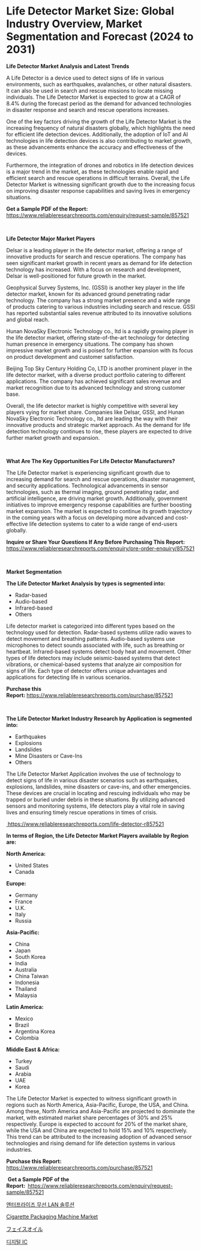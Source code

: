 <p><h1>Life Detector Market Size: Global Industry Overview, Market Segmentation and Forecast (2024 to 2031)</h1></p><p><strong>Life Detector Market Analysis and Latest Trends</strong></p>
<p><p>A Life Detector is a device used to detect signs of life in various environments, such as earthquakes, avalanches, or other natural disasters. It can also be used in search and rescue missions to locate missing individuals. The Life Detector Market is expected to grow at a CAGR of 8.4% during the forecast period as the demand for advanced technologies in disaster response and search and rescue operations increases.</p><p>One of the key factors driving the growth of the Life Detector Market is the increasing frequency of natural disasters globally, which highlights the need for efficient life detection devices. Additionally, the adoption of IoT and AI technologies in life detection devices is also contributing to market growth, as these advancements enhance the accuracy and effectiveness of the devices.</p><p>Furthermore, the integration of drones and robotics in life detection devices is a major trend in the market, as these technologies enable rapid and efficient search and rescue operations in difficult terrains. Overall, the Life Detector Market is witnessing significant growth due to the increasing focus on improving disaster response capabilities and saving lives in emergency situations.</p></p>
<p><strong>Get a Sample PDF of the Report:&nbsp;</strong> <a href="https://www.reliableresearchreports.com/enquiry/request-sample/857521">https://www.reliableresearchreports.com/enquiry/request-sample/857521</a></p>
<p>&nbsp;</p>
<p><strong>Life Detector Major Market Players</strong></p>
<p><p>Delsar is a leading player in the life detector market, offering a range of innovative products for search and rescue operations. The company has seen significant market growth in recent years as demand for life detection technology has increased. With a focus on research and development, Delsar is well-positioned for future growth in the market.</p><p>Geophysical Survey Systems, Inc. (GSSI) is another key player in the life detector market, known for its advanced ground penetrating radar technology. The company has a strong market presence and a wide range of products catering to various industries including search and rescue. GSSI has reported substantial sales revenue attributed to its innovative solutions and global reach.</p><p>Hunan NovaSky Electronic Technology co., ltd is a rapidly growing player in the life detector market, offering state-of-the-art technology for detecting human presence in emergency situations. The company has shown impressive market growth and is poised for further expansion with its focus on product development and customer satisfaction.</p><p>Beijing Top Sky Century Holding Co, LTD is another prominent player in the life detector market, with a diverse product portfolio catering to different applications. The company has achieved significant sales revenue and market recognition due to its advanced technology and strong customer base.</p><p>Overall, the life detector market is highly competitive with several key players vying for market share. Companies like Delsar, GSSI, and Hunan NovaSky Electronic Technology co., ltd are leading the way with their innovative products and strategic market approach. As the demand for life detection technology continues to rise, these players are expected to drive further market growth and expansion.</p></p>
<p>&nbsp;</p>
<p><strong>What Are The Key Opportunities For Life Detector Manufacturers?</strong></p>
<p><p>The Life Detector market is experiencing significant growth due to increasing demand for search and rescue operations, disaster management, and security applications. Technological advancements in sensor technologies, such as thermal imaging, ground penetrating radar, and artificial intelligence, are driving market growth. Additionally, government initiatives to improve emergency response capabilities are further boosting market expansion. The market is expected to continue its growth trajectory in the coming years with a focus on developing more advanced and cost-effective life detection systems to cater to a wide range of end-users globally.</p></p>
<p><strong>Inquire or Share Your Questions If Any Before Purchasing This Report:</strong> <a href="https://www.reliableresearchreports.com/enquiry/pre-order-enquiry/857521">https://www.reliableresearchreports.com/enquiry/pre-order-enquiry/857521</a></p>
<p>&nbsp;</p>
<p><strong>Market Segmentation</strong></p>
<p><strong>The Life Detector Market Analysis by types is segmented into:</strong></p>
<p><ul><li>Radar-based</li><li>Audio-based</li><li>Infrared-based</li><li>Others</li></ul></p>
<p><p>Life detector market is categorized into different types based on the technology used for detection. Radar-based systems utilize radio waves to detect movement and breathing patterns. Audio-based systems use microphones to detect sounds associated with life, such as breathing or heartbeat. Infrared-based systems detect body heat and movement. Other types of life detectors may include seismic-based systems that detect vibrations, or chemical-based systems that analyze air composition for signs of life. Each type of detector offers unique advantages and applications for detecting life in various scenarios.</p></p>
<p><strong>Purchase this Report:&nbsp;</strong><a href="https://www.reliableresearchreports.com/purchase/857521">https://www.reliableresearchreports.com/purchase/857521</a></p>
<p>&nbsp;</p>
<p><strong>The Life Detector Market Industry Research by Application is segmented into:</strong></p>
<p><ul><li>Earthquakes</li><li>Explosions</li><li>Landslides</li><li>Mine Disasters or Cave-Ins</li><li>Others</li></ul></p>
<p><p>The Life Detector Market Application involves the use of technology to detect signs of life in various disaster scenarios such as earthquakes, explosions, landslides, mine disasters or cave-ins, and other emergencies. These devices are crucial in locating and rescuing individuals who may be trapped or buried under debris in these situations. By utilizing advanced sensors and monitoring systems, life detectors play a vital role in saving lives and ensuring timely rescue operations in times of crisis.</p></p>
<p><a href="https://www.reliableresearchreports.com/life-detector-r857521">&nbsp;https://www.reliableresearchreports.com/life-detector-r857521</a></p>
<p><strong>In terms of Region, the Life Detector Market Players available by Region are:</strong></p>
<p>
    <p> <strong> North America: </strong>
        <ul>
            <li>United States</li>
            <li>Canada</li>
        </ul>
        </p> 
    <p> <strong> Europe: </strong>
        <ul>
            <li>Germany</li>
            <li>France</li>
            <li>U.K.</li>
            <li>Italy</li>
            <li>Russia</li>
        </ul>
        </p> 
    <p> <strong> Asia-Pacific: </strong>
        <ul>
            <li>China</li>
            <li>Japan</li>
            <li>South Korea</li>
            <li>India</li>
            <li>Australia</li>
            <li>China Taiwan</li>
            <li>Indonesia</li>
            <li>Thailand</li>
            <li>Malaysia</li>
        </ul>
        </p> 
    <p> <strong> Latin America: </strong>
        <ul>
            <li>Mexico</li>
            <li>Brazil</li>
            <li>Argentina Korea</li>
            <li>Colombia</li>
        </ul>
        </p> 
    <p> <strong> Middle East & Africa: </strong>
        <ul>
            <li>Turkey</li>
            <li>Saudi</li>
            <li>Arabia</li>
            <li>UAE</li>
            <li>Korea</li>
        </ul>
    </p>
    </p>
<p><p>The Life Detector Market is expected to witness significant growth in regions such as North America, Asia-Pacific, Europe, the USA, and China. Among these, North America and Asia-Pacific are projected to dominate the market, with estimated market share percentages of 30% and 25% respectively. Europe is expected to account for 20% of the market share, while the USA and China are expected to hold 15% and 10% respectively. This trend can be attributed to the increasing adoption of advanced sensor technologies and rising demand for life detection systems in various industries.</p></p>
<p><strong>Purchase this Report: </strong><a href="https://www.reliableresearchreports.com/purchase/857521">https://www.reliableresearchreports.com/purchase/857521</a></p>
<p>&nbsp;<strong>Get a Sample PDF of the Report:&nbsp;&nbsp;</strong><a href="https://www.reliableresearchreports.com/enquiry/request-sample/857521">https://www.reliableresearchreports.com/enquiry/request-sample/857521</a></p>
<p><strong></strong></p>
<p><p><a href="https://medium.com/@harrymoreno266/%EA%B8%B0%EC%97%85%EC%9A%A9-%EB%AC%B4%EC%84%A0-lan-%EC%86%94%EB%A3%A8%EC%85%98-%EC%8B%9C%EC%9E%A5-%EC%9D%B8%EC%82%AC%EC%9D%B4%ED%8A%B8-%EC%8B%9C%EC%9E%A5-%EB%8F%99%ED%96%A5-%EC%84%B1%EC%9E%A5-2024%EB%85%84%EB%B6%80%ED%84%B0-2031%EB%85%84%EA%B9%8C%EC%A7%80-%EC%98%88%EC%B8%A1%EB%90%A8-5f904f8e3b02">엔터프라이즈 무선 LAN 솔루션</a></p><p><a href="https://github.com/Angelnienowdseej3e45z3p8c/Market-Research-Report-List-2/blob/main/cigarette-packaging-machine-market.md">Cigarette Packaging Machine Market</a></p><p><a href="https://medium.com/@redsalmon1949/%E3%83%95%E3%82%A7%E3%82%A4%E3%82%B9%E3%82%AA%E3%82%A4%E3%83%AB%E5%B8%82%E5%A0%B4-%E7%AB%B6%E4%BA%89%E5%88%86%E6%9E%90-%E5%B8%82%E5%A0%B4%E5%8B%95%E5%90%91%E3%81%8A%E3%82%88%E3%81%B32031%E5%B9%B4%E3%81%BE%E3%81%A7%E3%81%AE%E4%BA%88%E6%B8%AC-bd96c0e6c3ae">フェイスオイル</a></p><p><a href="https://medium.com/@anitabeatty2023_43986/%EB%94%94%EC%A7%80%ED%84%B8-ic-%EC%8B%9C%EC%9E%A5%EC%9D%80-%EC%8B%9C%EC%9E%A5-%EC%A0%90%EC%9C%A0%EC%9C%A8-%EC%8B%9C%EC%9E%A5-%EB%8F%99%ED%96%A5-%EB%B0%8F-%EC%8B%9C%EC%9E%A5-%EC%84%B1%EC%9E%A5%EC%97%90-%EB%8C%80%ED%95%9C-%EC%A0%95%EB%B3%B4%EB%A5%BC-%EC%A0%9C%EA%B3%B5%ED%95%A9%EB%8B%88%EB%8B%A4-0a716664c52b">디지털 IC</a></p></p>